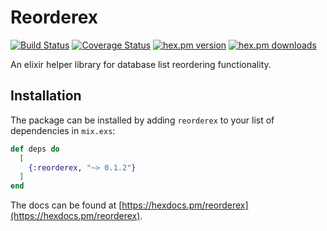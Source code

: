 # Reorderex

[![Build Status](https://travis-ci.com/cinoss/reorderex.svg?branch=master)](https://travis-ci.com/cinoss/reorderex) [![Coverage Status](https://coveralls.io/repos/cinoss/reorderex/badge.svg?branch=master)](https://coveralls.io/r/cinoss/reorderex?branch=master) [![hex.pm version](https://img.shields.io/hexpm/v/reorderex.svg)](https://hex.pm/packages/reorderex) [![hex.pm downloads](https://img.shields.io/hexpm/dt/reorderex.svg)](https://hex.pm/packages/reorderex)

An elixir helper library for database list reordering functionality.

## Installation

The package can be installed by adding `reorderex` to your list of dependencies in `mix.exs`:

```elixir
def deps do
  [
    {:reorderex, "~> 0.1.2"}
  ]
end
```

The docs can be found at [https://hexdocs.pm/reorderex](https://hexdocs.pm/reorderex).
